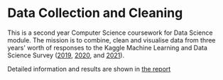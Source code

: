 # Data Collection and Cleaning
This is a second year Computer Science coursework for Data Science module. The mission is to combine, clean and visualise data from three years' worth of responses to the Kaggle Machine Learning and Data Science Survey ([2019](https://www.kaggle.com/c/kaggle-survey-2019/), [2020](https://www.kaggle.com/c/kaggle-survey-2020/), and [2021](https://www.kaggle.com/c/kaggle-survey-2021)).

Detailed information and results are shown in [the report](report.pdf)
